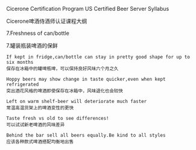 Cicerone Certification Program US Certified Beer Server Syllabus

Cicerone啤酒侍酒师认证课程大纲

7.Freshness of can/bottle

7.罐装瓶装啤酒的保鲜
    
    If kept in fridge,can/bottle can stay in pretty good shape for up to six months
    保存在冰箱中的罐啤瓶啤，可以保持良好风味六个月之久

    Hoppy beers may show change in taste quicker,even when kept refrigerated
    突出酒花风格的啤酒即使保存在冰箱中，风味退化也会较快

    Left on warm shelf-beer will deteriorate much faster
    常温高温货架上的啤酒变性的更快

    Taste fresh vs old to see differences!
    可以试试新老啤酒的风味差异

    Behind the bar sell all beers equally.Be kind to all styles
    应该各种款式啤酒搭配均衡地出售